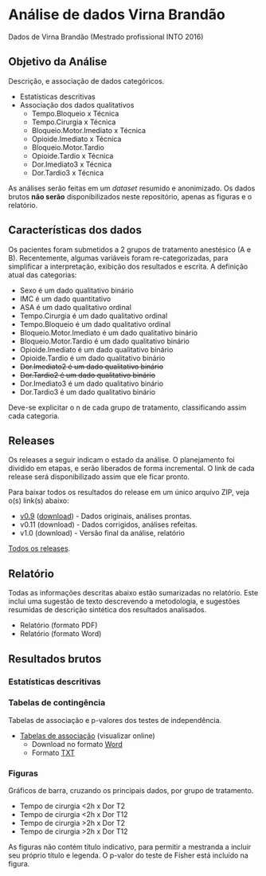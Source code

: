 # Análise de dados Virna Brandão

Dados de Virna Brandão (Mestrado profissional INTO 2016)

## Objetivo da Análise

Descrição, e associação de dados categóricos.

- Estatísticas descritivas
- Associação dos dados qualitativos
  - Tempo.Bloqueio x Técnica
  - Tempo.Cirurgia x Técnica
  - Bloqueio.Motor.Imediato x Técnica
  - Opioide.Imediato x Técnica
  - Bloqueio.Motor.Tardio
  - Opioide.Tardio x Técnica
  - Dor.Imediato3 x Técnica
  - Dor.Tardio3 x Técnica

As análises serão feitas em um *dataset* resumido e anonimizado.
Os dados brutos **não serão** disponibilizados neste repositório, apenas as figuras e o relatório.

## Características dos dados

Os pacientes foram submetidos a 2 grupos de tratamento anestésico (A e B).
Recentemente, algumas variáveis foram re-categorizadas, para simplificar a interpretação, exibição dos resultados e escrita.
A definição atual das categorias:

- Sexo é um dado qualitativo binário
- IMC é um dado quantitativo
- ASA é um dado qualitativo ordinal
- Tempo.Cirurgia é um dado qualitativo ordinal
- Tempo.Bloqueio é um dado qualitativo ordinal
- Bloqueio.Motor.Imediato é um dado qualitativo binário
- Bloqueio.Motor.Tardio é um dado qualitativo binário
- Opioide.Imediato é um dado qualitativo binário
- Opioide.Tardio é um dado qualitativo binário
- ~~Dor.Imediato2 é um dado qualitativo binário~~
- ~~Dor.Tardio2 é um dado qualitativo binário~~
- Dor.Imediato3 é um dado qualitativo binário
- Dor.Tardio3 é um dado qualitativo binário

Deve-se explicitar o n de cada grupo de tratamento, classificando assim cada categoria.

## Releases

Os releases a seguir indicam o estado da análise.
O planejamento foi dividido em etapas, e serão liberados de forma incremental.
O link de cada release será disponibilizado assim que ele ficar pronto.

Para baixar todos os resultados do release em um único arquivo ZIP, veja o(s) link(s) abaixo:

- [v0.9][] ([download][download-v0.9]) - Dados originais, análises prontas.
- v0.11 (download) - Dados corrigidos, análises refeitas.
- v1.0 (download) - Versão final da análise, relatório

[Todos os releases][].

[v0.9]: https://github.com/philsf-biostat/analise_dados_VB_2016/releases/tag/v0.9
[download-v0.9]: https://github.com/philsf-biostat/analise_dados_VB_2016/archive/v0.9.zip
[Todos os releases]: https://github.com/philsf-biostat/analise_dados_VB_2016/releases

## Relatório

Todas as informações descritas abaixo estão sumarizadas no relatório.
Este inclui uma sugestão de texto descrevendo a metodologia, e sugestões resumidas de descrição sintética dos resultados analisados.

- Relatório (formato PDF)
- Relatório (formato Word)

## Resultados brutos

### Estatísticas descritivas

### Tabelas de contingência

Tabelas de associação e p-valores dos testes de independência.

- [Tabelas de associação][] (visualizar online)
  - Download no formato [Word][Tabelas Word]
  - Formato [TXT][Tabelas TXT]

[Tabelas de associação]: resultados/tc.md
[Tabelas TXT]: resultados/tc.txt?raw=true
[Tabelas Word]: resultados/tc.docx?raw=true

### Figuras

Gráficos de barra, cruzando os principais dados, por grupo de tratamento.

- Tempo de cirurgia <2h x Dor T2
- Tempo de cirurgia <2h x Dor T12
- Tempo de cirurgia >2h x Dor T2
- Tempo de cirurgia >2h x Dor T12

As figuras não contém título indicativo, para permitir a mestranda a incluir seu próprio título e legenda. O p-valor do teste de Fisher está incluído na figura.

